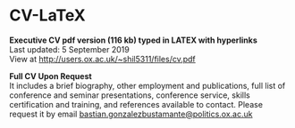 # CV-LaTeX

**Executive CV pdf version (116 kb) typed in LATEX with hyperlinks** \
Last updated: 5 September 2019 \
View at http://users.ox.ac.uk/~shil5311/files/cv.pdf

**Full CV Upon Request** \
It includes a brief biography, other employment and publications, full list of conference and seminar presentations, conference service, skills certification and training, and references available to contact. Please request it by email bastian.gonzalezbustamante@politics.ox.ac.uk
